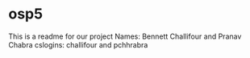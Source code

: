 # osp5
This is a readme for our project
Names: Bennett Challifour and Pranav Chabra
cslogins: challifour and pchhrabra
